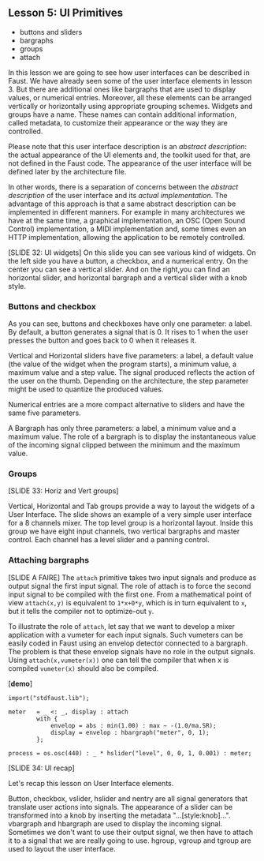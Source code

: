 
## Lesson 5: UI Primitives

- buttons and sliders
- bargraphs
- groups
- attach

In this lesson we are going to see how user interfaces can be described in Faust. We have already seen some of the user interface elements in lesson 3. But there are additional ones like bargraphs that are used to display values, or numerical entries. Moreover, all these elements can be arranged vertically or horizontally using appropriate grouping schemes. Widgets and groups have a name. These names can contain additional information, called metadata, to customize their appearance or the way they are controlled.

Please note that this user interface description is an _abstract description_: the actual appearance of the UI elements and,
the toolkit used for that, are not defined in the Faust code. The appearance of the user interface will be defined later by
the architecture file.

In other words, there is a separation of concerns between the _abstract description_ of the user interface and its _actual
implementation_. The advantage of this approach is that a same abstract description can be implemented in different manners.
For example in many architectures we have at the same time, a graphical implementation, an OSC (Open Sound Control)
implementation, a MIDI implementation and, some times even an HTTP implementation, allowing the application to be remotely controlled.


[SLIDE 32: UI widgets]
On this slide you can see various kind of widgets. On the left side you have a button, a checkbox, and a numerical entry. On the center you can see a vertical slider. And on the right,you can find an horizontal slider, and horizontal bargraph and a vertical slider with a knob style.

### Buttons and checkbox
As you can see, buttons and checkboxes have only one parameter: a label. By default, a button generates a signal that is 0. It rises to 1 when the user presses the button and goes back to 0 when it releases it.

Vertical and Horizontal sliders have five parameters: a label, a default value (the value of the widget when the program starts), a minimum value, a maximum value and a step value. The signal produced reflects the action of the user on the thumb. Depending on the architecture, the step parameter might be used to quantize the produced values.

Numerical entries are a more compact alternative to sliders and have the same five parameters.

A Bargraph has only three parameters: a label, a minimum value and a maximum value. The role of a bargraph is to display the instantaneous value of the incoming signal clipped between the minimum and the maximum value.

### Groups
[SLIDE 33: Horiz and Vert groups]

Vertical, Horizontal and Tab groups provide a way to layout the widgets of a User Interface. The slide shows an example of a very simple user interface for a 8 channels mixer. The top level group is a horizontal layout. Inside this group we have eight input channels, two vertical bargraphs and master control. Each channel has a level slider and a panning control.

### Attaching bargraphs
[SLIDE A FAIRE]
The `attach` primitive takes two input signals and produce as output signal the first input signal. The role of attach is to force the second input signal to be compiled with the first one. From a mathematical point of view `attach(x,y)` is equivalent to `1*x+0*y`, which is in turn equivalent to `x`, but it tells the compiler not to optimize-out `y`.

To illustrate the role of `attach`, let say that we want to develop a mixer application with a vumeter for each input signals. Such vumeters can be easily coded in Faust using an envelop detector connected to a bargraph. The problem is that these envelop signals have no role in the output signals. Using `attach(x,vumeter(x))` one can tell the compiler that when x is compiled `vumeter(x)` should also be compiled.

[**demo**]

    import("stdfaust.lib");

    meter   = _ <: _, display : attach
  			with {
  				envelop = abs : min(1.00) : max ~ -(1.0/ma.SR);
  				display = envelop : hbargraph("meter", 0, 1);
			};

    process = os.osc(440) : _ * hslider("level", 0, 0, 1, 0.001) : meter;


[SLIDE 34: UI recap]

Let's recap this lesson on User Interface elements.

Button, checkbox, vslider, hslider and nentry are all signal generators that translate user actions into signals. The appearance of a slider can be transformed into a knob by inserting the metadata "...[style:knob]...".
vbargraph and hbargraph are used to display the incoming signal.
Sometimes we don't want to use their output signal, we then have to attach it to a signal that we are really going to use.
hgroup, vgroup and tgroup are used to layout the user interface.



